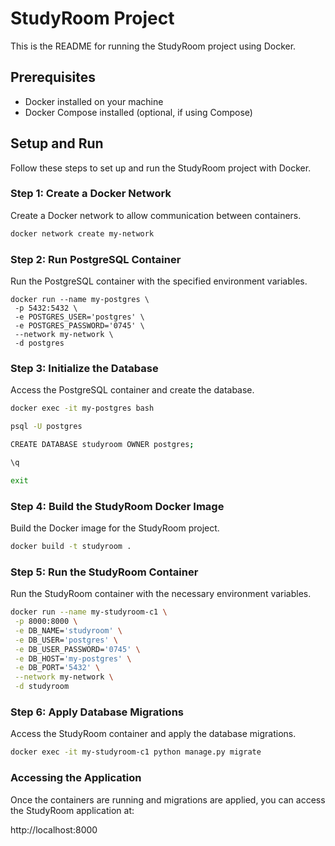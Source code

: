 # StudyRoom Project

This is the README for running the StudyRoom project using Docker.

## Prerequisites

- Docker installed on your machine
- Docker Compose installed (optional, if using Compose)

## Setup and Run

Follow these steps to set up and run the StudyRoom project with Docker.

### Step 1: Create a Docker Network

Create a Docker network to allow communication between containers.

```bash
docker network create my-network 
``` 
### Step 2: Run PostgreSQL Container

Run the PostgreSQL container with the specified environment variables.

```
docker run --name my-postgres \
 -p 5432:5432 \
 -e POSTGRES_USER='postgres' \
 -e POSTGRES_PASSWORD='0745' \
 --network my-network \
 -d postgres
```

### Step 3: Initialize the Database

Access the PostgreSQL container and create the database.

```bash
docker exec -it my-postgres bash

psql -U postgres

CREATE DATABASE studyroom OWNER postgres;

\q 

exit
```

### Step 4: Build the StudyRoom Docker Image

Build the Docker image for the StudyRoom project.

```bash
docker build -t studyroom .
```

### Step 5: Run the StudyRoom Container

Run the StudyRoom container with the necessary environment variables.

```bash
docker run --name my-studyroom-c1 \
 -p 8000:8000 \
 -e DB_NAME='studyroom' \
 -e DB_USER='postgres' \
 -e DB_USER_PASSWORD='0745' \
 -e DB_HOST='my-postgres' \
 -e DB_PORT='5432' \
 --network my-network \
 -d studyroom
```

### Step 6: Apply Database Migrations

Access the StudyRoom container and apply the database migrations.

```bash
docker exec -it my-studyroom-c1 python manage.py migrate
```

### Accessing the Application
Once the containers are running and migrations are applied, you can access the StudyRoom application at:

http://localhost:8000